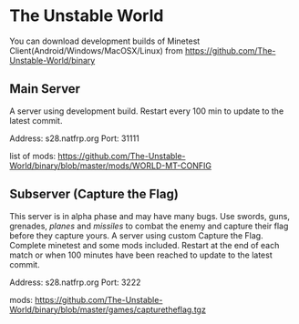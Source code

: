 # The Unstable World

You can download development builds of Minetest Client(Android/Windows/MacOSX/Linux) from https://github.com/The-Unstable-World/binary

## Main Server

A server using development build. Restart every 100 min to update to the latest commit.

Address: s28.natfrp.org Port: 31111

list of mods: https://github.com/The-Unstable-World/binary/blob/master/mods/WORLD-MT-CONFIG


## Subserver (Capture the Flag)

This server is in alpha phase and may have many bugs. Use swords, guns, grenades, *planes* and *missiles* to combat the enemy and capture their flag before they capture yours. A server using custom Capture the Flag. Complete minetest and some mods included. Restart at the end of each match or when 100 minutes have been reached to update to the latest commit.

Address: s28.natfrp.org Port: 3222

mods: https://github.com/The-Unstable-World/binary/blob/master/games/capturetheflag.tgz

